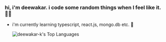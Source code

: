 ### hi, i'm deewakar. i code some random things when I feel like it. 👋🏻

  - i'm currently learning typescript, react.js, mongo.db etc. 🌱


    ![deewakar-k's Top Languages](https://github-readme-stats.vercel.app/api/top-langs/?username=deewakar-k&theme=dark&show_icons=true&hide_border=true&layout=compact)
